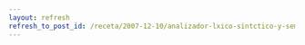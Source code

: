 ```yaml
---
layout: refresh
refresh_to_post_id: /receta/2007-12-10/analizador-lxico-sintctico-y-semntico-con-jflex-y-cup
---
```

